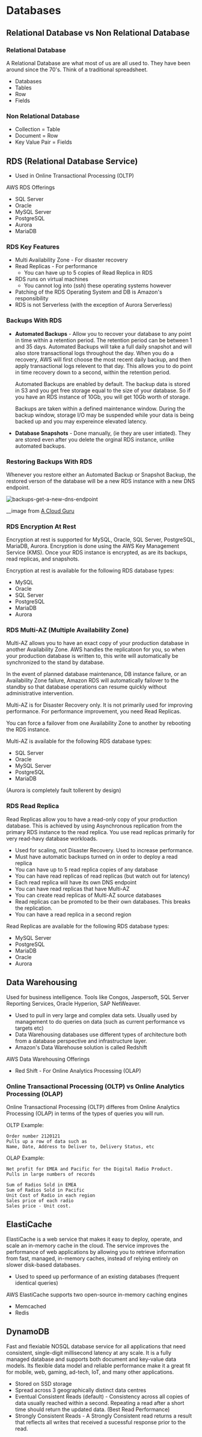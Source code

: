 # Databases

## Relational Database vs Non Relational Database
### Relational Database
A Relational Database are what most of us are all used to. They have been around since the 70's. Think of a traditional spreadsheet.
- Databases
- Tables
- Row
- Fields

### Non Relational Database
- Collection = Table
- Document = Row
- Key Value Pair = Fields

## RDS (Relational Database Service)
- Used in Online Transactional Processing (OLTP)

AWS RDS Offerings
  - SQL Server
  - Oracle
  - MySQL Server
  - PostgreSQL
  - Aurora
  - MariaDB

### RDS Key Features
- Multi Availability Zone - For disaster recovery
- Read Replicas - For performance
  - You can have up to 5 copies of Read Replica in RDS
- RDS runs on virtual machines
  - You cannot log into (ssh) these operating systems however
- Patching of the RDS Operating System and DB is Amazon's responsibility
- RDS is not Serverless (with the exception of Aurora Serverless)

### Backups With RDS
- **Automated Backups** - Allow you to recover your database to any point in time within a retention period. The retention period can be between 1 and 35 days. Automated Backups will take a full daily snapshot and will also store transactional logs throughout the day. When you do a recovery, AWS will first choose the most recent daily backup, and then apply transactional logs relevent to that day. This allows you to do point in time recovery down to a second, within the retention period.

  Automated Backups are enabled by default. The backup data is stored in S3 and you get free storage equal to the size of your database. So if you have an RDS instance of 10Gb, you will get 10Gb worth of storage.

  Backups are taken within a defined maintenance window. During the backup window, storage I/O may be suspended while your data is being backed up and you may expereince elevated latency.
  
- **Database Snapshots** - Done manually, (ie they are user intiated). They are stored even after you delete the orginal RDS instance, unlike automated backups.

### Restoring Backups With RDS
Whenever you restore either an Automated Backup or Snapshot Backup, the restored verson of the database will be a new RDS instance with a new DNS endpoint.

![backups-get-a-new-dns-endpoint](https://user-images.githubusercontent.com/16245634/70203166-a599e380-16e1-11ea-9f88-52a76e175825.png)

__image from [A Cloud Guru](https://acloud.guru/)

### RDS Encryption At Rest
Encryption at rest is supported for MySQL, Oracle, SQL Server, PostgreSQL, MariaDB, Aurora. Encryption is done using the AWS Key Management Service (KMS). Once your RDS instance is encrypted, as are its backups, read replicas, and snapshots.

Encryption at rest is available for the following RDS database types:
- MySQL
- Oracle
- SQL Server
- PostgreSQL
- MariaDB
- Aurora

### RDS Multi-AZ (Multiple Availability Zone)
Multi-AZ allows you to have an exact copy of your production database in another Availability Zone. AWS handles the replicatoon for you, so when your production database is written to, this write will automatically be synchronized to the stand by database.

In the event of planned database maintenance, DB instance failure, or an Availability Zone failure, Amazon RDS will automatically failover to the standby so that database operations can resume quickly without administrative intervention.

Multi-AZ is for Disaster Recovery only. It is not primarily used for improving performance. For performance improvement, you need Read Replicas.

You can force a failover from one Availability Zone to another by rebooting the RDS instance.

Multi-AZ is available for the following RDS database types:
- SQL Server
- Oracle
- MySQL Server
- PostgreSQL
- MariaDB

(Aurora is completely fault tollerent by design)

### RDS Read Replica
Read Replicas allow you to have a read-only copy of your production database. This is achieved by using Asynchronous replication from the primary RDS instance to the read replica. You use read replicas primarily for very read-havy database workloads.

- Used for scaling, not Disaster Recovery. Used to increase performance.
- Must have automatic backups turned on in order to deploy a read replica
- You can have up to 5 read replica copies of any database
- You can have read replicas of read replicas (but watch out for latency)
- Each read replica will have its own DNS endpoint
- You can have read replicas that have Multi-AZ
- You can create read replicas of Multi-AZ source databases
- Read replicas can be promoted to be their own databases. This breaks the replication.
- You can have a read replica in a second region

Read Replicas are available for the following RDS database types:
- MySQL Server
- PostgreSQL
- MariaDB
- Oracle
- Aurora

## Data Warehousing
Used for business intelligence. Tools like Congos, Jaspersoft, SQL Server Reporting Services, Oracle Hyperion, SAP NetWeaver.

- Used to pull in very large and complex data sets. Usually used by management to do queries on data (such as current performance vs targets etc)
- Data Warehousing databases use different types of architecture both from a database perspective and infrastructure layer.
- Amazon's Data Warehouse solution is called Redshift

AWS Data Warehousing Offerings
  - Red Shift - For Online Analytics Processing (OLAP)

### Online Transactional Processing (OLTP) vs Online Analytics Processing (OLAP)
Online Transactional Processing (OLTP) differes from Online Analytics Processing (OLAP) in terms of the types of queries you will run.

OLTP Example:
```
Order number 2120121
Pulls up a row of data such as
Name, Date, Address to Deliver to, Delivery Status, etc
```

OLAP Example:
```
Net profit for EMEA and Pacific for the Digital Radio Product.
Pulls in large numbers of records

Sum of Radios Sold in EMEA
Sum of Radios Sold in Pacific
Unit Cost of Radio in each region
Sales price of each radio
Sales price - Unit cost.
```
## ElastiCache
ElastiCache is a web service that makes it easy to deploy, operate, and scale an in-memory cache in the cloud. The service improves the performance of web applications by allowing you to retrieve information from fast, managed, in-memory caches, instead of relying entirely on slower disk-based databases.

- Used to speed up performance of an existing databases (frequent identical queries)

AWS ElastiCache supports two open-source in-memory caching engines
  - Memcached
  - Redis
  
## DynamoDB
Fast and flexiable NOSQL database service for all applications that need consistent, single-digit millisecond latency at any scale. It is a fully managed database and supports both document and key-value data models. Its flexible data model and reliable performance make it a great fit for mobile, web, gaming, ad-tech, IoT, and many other applications.

- Stored on SSD storage
- Spread across 3 geographically distinct data centres
- Eventual Consistent Reads (default) - Consistency across all copies of data usually reached within a second. Repeating a read after a short time should return the updated data. (Best Read Performance)
- Strongly Consistent Reads - A Strongly Consistent read returns a result that reflects all writes that received a sucessful response prior to the read.

